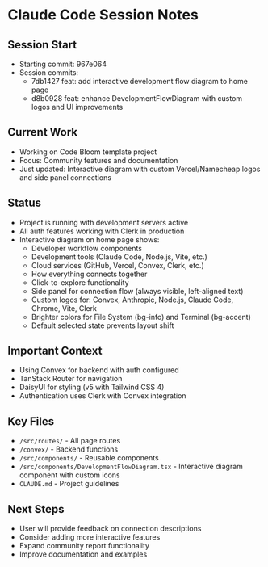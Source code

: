 # Claude Code Session Notes

## Session Start
- Starting commit: 967e064
- Session commits:
  - 7db1427 feat: add interactive development flow diagram to home page
  - d8b0928 feat: enhance DevelopmentFlowDiagram with custom logos and UI improvements

## Current Work
- Working on Code Bloom template project
- Focus: Community features and documentation
- Just updated: Interactive diagram with custom Vercel/Namecheap logos and side panel connections

## Status
- Project is running with development servers active
- All auth features working with Clerk in production
- Interactive diagram on home page shows:
  - Developer workflow components
  - Development tools (Claude Code, Node.js, Vite, etc.)
  - Cloud services (GitHub, Vercel, Convex, Clerk, etc.)
  - How everything connects together
  - Click-to-explore functionality
  - Side panel for connection flow (always visible, left-aligned text)
  - Custom logos for: Convex, Anthropic, Node.js, Claude Code, Chrome, Vite, Clerk
  - Brighter colors for File System (bg-info) and Terminal (bg-accent)
  - Default selected state prevents layout shift

## Important Context
- Using Convex for backend with auth configured
- TanStack Router for navigation
- DaisyUI for styling (v5 with Tailwind CSS 4)
- Authentication uses Clerk with Convex integration

## Key Files
- `/src/routes/` - All page routes
- `/convex/` - Backend functions
- `/src/components/` - Reusable components
- `/src/components/DevelopmentFlowDiagram.tsx` - Interactive diagram component with custom icons
- `CLAUDE.md` - Project guidelines

## Next Steps
- User will provide feedback on connection descriptions
- Consider adding more interactive features
- Expand community report functionality
- Improve documentation and examples